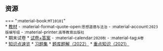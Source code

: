## 资源  
=== ":material-book:`MT10101`"  
    * [教材](https://api.hanximeng.com/lanzou/?url=https://cqu-openlib.lanzout.com/ijcie2fv1zuf&type=down) - :material-format-quote-open:`思想道德与法治` - :material-account:`2023版编写组` - :material-printer:`高等教育出版社`  
    * 期末试卷
        * [试卷+答案](https://api.hanximeng.com/lanzou/?url=https://cqu-openlib.lanzout.com/iDQdx2fv2ghe&type=down) - :material-calendar:`2020秋` - :material-tag:`A卷`  
    * [知识点速览](https://api.hanximeng.com/lanzou/?url=https://cqu-openlib.lanzout.com/i56UA2fv1zxi&type=down)
    * [习题集](https://api.hanximeng.com/lanzou/?url=https://cqu-openlib.lanzout.com/i3xWD2fv1yti&type=down)
    * [题库题解（2022）](https://api.hanximeng.com/lanzou/?url=https://cqu-openlib.lanzout.com/icJqX2fv201c&type=down)
    * [重点知识（2021）](https://api.hanximeng.com/lanzou/?url=https://cqu-openlib.lanzout.com/iY5fg2fv200b&type=down)